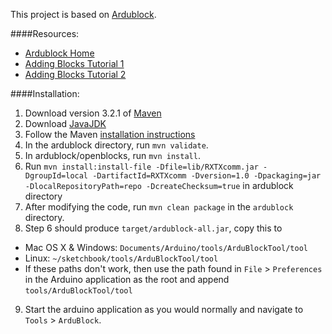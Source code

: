 This project is based on [Ardublock](https://github.com/taweili/ardublock).

####Resources:
*   [Ardublock Home](http://blog.ardublock.com/)
*   [Adding Blocks Tutorial 1](http://www.hack-e-bot.com/how-to-create-a-new-ardublock/)
*   [Adding Blocks Tutorial 2](http://blog.ardublock.com/2012/05/04/how-to-hack-ardublock/)

####Installation:
1. Download version 3.2.1 of [Maven](http://apache.osuosl.org/maven/maven-3/3.2.1/binaries/apache-maven-3.2.1-bin.tar.gz)
2. Download [JavaJDK](http://www.oracle.com/technetwork/java/index.html)
3. Follow the Maven [installation instructions](http://maven.apache.org/download.cgi)
4. In the ardublock directory, run `mvn validate`.
5. In ardublock/openblocks, run `mvn install`.
6. Run `mvn install:install-file -Dfile=lib/RXTXcomm.jar -DgroupId=local -DartifactId=RXTXcomm -Dversion=1.0 -Dpackaging=jar -DlocalRepositoryPath=repo -DcreateChecksum=true` in ardublock directory
7. After modifying the code, run `mvn clean package` in the `ardublock` directory.
8. Step 6 should produce `target/ardublock-all.jar`, copy this to
  * Mac OS X & Windows: `Documents/Arduino/tools/ArduBlockTool/tool`
  * Linux: `~/sketchbook/tools/ArduBlockTool/tool`
  * If these paths don't work, then use the path found in `File` > `Preferences` in the Arduino application as the root and append `tools/ArduBlockTool/tool`
9. Start the arduino application as you would normally and navigate to `Tools` > `ArduBlock`.
